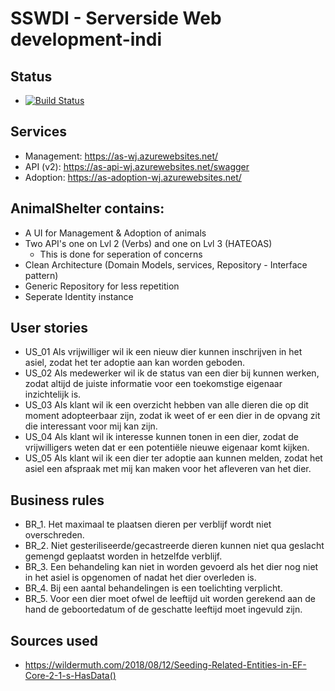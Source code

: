 # SSWDI - Serverside Web development-indi

## Status

- [![Build Status](https://dev.azure.com/AS-SWDI/AnimalShelter/_apis/build/status/AnimalShelter-ASP.NET%20Core-CI?branchName=master)](https://dev.azure.com/AS-SWDI/AnimalShelter/_build/latest?definitionId=1&branchName=master)

## Services

 - Management: https://as-wj.azurewebsites.net/
 - API (v2): https://as-api-wj.azurewebsites.net/swagger
 - Adoption:  https://as-adoption-wj.azurewebsites.net/

## AnimalShelter contains:

 - A UI for Management & Adoption of animals
 - Two API's one on Lvl 2 (Verbs) and one on Lvl 3 (HATEOAS)
	- This is done for seperation of concerns
 - Clean Architecture (Domain Models, services, Repository - Interface pattern)
 - Generic Repository for less repetition
 - Seperate Identity instance


## User stories
- US_01 Als vrijwilliger wil ik een nieuw dier kunnen inschrijven in het asiel, zodat het ter adoptie aan
kan worden geboden.
- US_02 Als medewerker wil ik de status van een dier bij kunnen werken, zodat altijd de juiste
informatie voor een toekomstige eigenaar inzichtelijk is.
- US_03 Als klant wil ik een overzicht hebben van alle dieren die op dit moment adopteerbaar zijn,
zodat ik weet of er een dier in de opvang zit die interessant voor mij kan zijn.
 - US_04 Als klant wil ik interesse kunnen tonen in een dier, zodat de vrijwilligers weten dat er een
potentiële nieuwe eigenaar komt kijken.
- US_05 Als klant wil ik een dier ter adoptie aan kunnen melden, zodat het asiel een afspraak met mij
kan maken voor het afleveren van het dier.

## Business rules

- BR_1. Het maximaal te plaatsen dieren per verblijf wordt niet overschreden.
- BR_2. Niet gesteriliseerde/gecastreerde dieren kunnen niet qua geslacht gemengd
geplaatst worden in hetzelfde verblijf.
- BR_3. Een behandeling kan niet in worden gevoerd als het dier nog niet in het asiel is
opgenomen of nadat het dier overleden is.
- BR_4. Bij een aantal behandelingen is een toelichting verplicht.
- BR_5. Voor een dier moet ofwel de leeftijd uit worden gerekend aan de hand de
geboortedatum of de geschatte leeftijd moet ingevuld zijn.


## Sources used

- https://wildermuth.com/2018/08/12/Seeding-Related-Entities-in-EF-Core-2-1-s-HasData()
